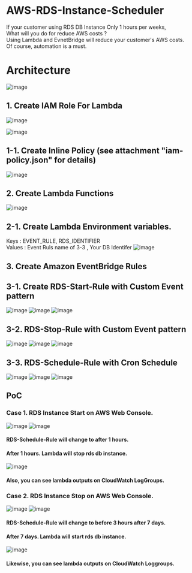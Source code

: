 # AWS-RDS-Instance-Scheduler
If your customer using RDS DB Instance Only 1 hours per weeks,<br>
What will you do for reduce AWS costs ? <br>
Using Lambda and EvnetBridge will reduce your customer's AWS costs. <br>
Of course, automation is a must.




# Architecture
![image](https://user-images.githubusercontent.com/43159901/166948352-14eea3fa-8289-4c18-9e66-18813ee83bdd.png)


## 1. Create IAM Role For Lambda

![image](https://user-images.githubusercontent.com/43159901/166937754-b8d99fa0-0c5b-495b-8c48-e85942199d84.png)

![image](https://user-images.githubusercontent.com/43159901/166937972-e32dd6cd-7011-4dab-8315-8462263d11bb.png)


## 1-1. Create Inline Policy (see attachment "iam-policy.json" for details)
![image](https://user-images.githubusercontent.com/43159901/166938518-814d9ee4-806a-4aab-9932-033b559c5b94.png)

## 2. Create Lambda Functions

![image](https://user-images.githubusercontent.com/43159901/166939646-3519482c-9cc2-41fc-b691-c177cd964d36.png)

## 2-1. Create Lambda Environment variables.

Keys : EVENT_RULE, RDS_IDENTIFIER	
Values : Event Ruls name of 3-3 , Your DB Identifer
![image](https://user-images.githubusercontent.com/43159901/166950866-86d01c1f-249d-4deb-a2e7-2acd78058e40.png)



## 3. Create Amazon EventBridge Rules

## 3-1. Create RDS-Start-Rule with Custom Event pattern

![image](https://user-images.githubusercontent.com/43159901/166941405-7781e7d3-de81-4ccd-8182-ebcdca5b29b1.png)
![image](https://user-images.githubusercontent.com/43159901/166942049-888df8ae-19c0-43d2-bacf-276a94dbf3d7.png)
![image](https://user-images.githubusercontent.com/43159901/166942442-9ab0d43c-bbcd-4e1b-ac2b-f891c5d4250a.png)

## 3-2. RDS-Stop-Rule with Custom Event pattern
![image](https://user-images.githubusercontent.com/43159901/166942601-b94077e6-ddbd-4b51-b557-3341676b7ad2.png)
![image](https://user-images.githubusercontent.com/43159901/166942375-e14292d3-da4f-419f-80ba-4189983397a2.png)
![image](https://user-images.githubusercontent.com/43159901/166942445-df16882c-5ac6-4a9b-abe4-62a0579f9c98.png)


## 3-3. RDS-Schedule-Rule  with Cron Schedule
![image](https://user-images.githubusercontent.com/43159901/166942699-6a92ccfa-df0d-45c9-bb69-d72a5a370b9e.png)
![image](https://user-images.githubusercontent.com/43159901/166942916-c4954d0d-9392-4491-bd8e-03da8e24af51.png)
![image](https://user-images.githubusercontent.com/43159901/166942957-c7c754b9-61c1-40f7-9252-0308344314ad.png)


## PoC 

### Case 1. RDS Instance Start on AWS Web Console.
![image](https://user-images.githubusercontent.com/43159901/166944689-4dccb7e3-9b04-4ba9-b61e-5b80784981d4.png)
![image](https://user-images.githubusercontent.com/43159901/166944940-360dc974-3f3b-473a-9e59-b1f7c89c9510.png)
#### RDS-Schedule-Rule will change to after 1 hours. 
#### After 1 hours. Lambda will stop rds db instance.
![image](https://user-images.githubusercontent.com/43159901/166945373-b0426915-dd22-44d0-9cbf-d6aafdc54a03.png)
#### Also, you can see lambda outputs on CloudWatch LogGroups.

### Case 2. RDS Instance Stop on AWS Web Console.
![image](https://user-images.githubusercontent.com/43159901/166946162-a6148fb5-9e2f-4402-ac71-f87e56fbafe6.png)
![image](https://user-images.githubusercontent.com/43159901/166946684-1b83b7b9-88f8-427b-a92c-35e63943d21b.png)
#### RDS-Schedule-Rule will change to before 3 hours after 7 days.
#### After 7 days. Lambda will start rds db instance.
![image](https://user-images.githubusercontent.com/43159901/166946848-d3b6d3aa-c266-41b5-8363-b4770919b26c.png)
#### Likewise, you can see lambda outputs on CloudWatch Loggroups.


